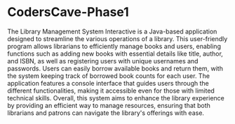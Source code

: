 # CodersCave-Phase1
The Library Management System Interactive is a Java-based application designed to streamline the various operations of a library. This user-friendly program allows librarians to efficiently manage books and users, enabling functions such as adding new books with essential details like title, author, and ISBN, as well as registering users with unique usernames and passwords. Users can easily borrow available books and return them, with the system keeping track of borrowed book counts for each user. The application features a console interface that guides users through the different functionalities, making it accessible even for those with limited technical skills. Overall, this system aims to enhance the library experience by providing an efficient way to manage resources, ensuring that both librarians and patrons can navigate the library's offerings with ease.
